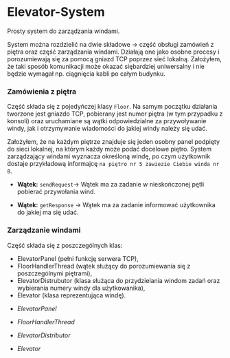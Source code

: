 # Elevator-System
Prosty system do zarządzania windami.

System można rozdzielić na dwie składowe -> część obsługi zamówień z piętra oraz część zarządzania windami. Działają one jako osobne procesy i porozumiewają się za pomocą gniazd TCP poprzez sieć lokalną. Założyłem, że taki sposób komunikacji może okazać siębardziej uniwersalny i nie będzie wymagał np. ciągnięcia kabli po całym budynku. 

### Zamówienia z piętra

Część składa się z pojedyńczej klasy `Floor`. Na samym początku działania tworzone jest gniazdo TCP, pobierany jest numer piętra (w tym przypadku z konsoli) oraz uruchamiane są wątki odpowiedzialne za przywoływanie windy, jak i otrzymywanie wiadomości do jakiej windy należy się udać.

Założyłem, że na każdym piętrze znajduje się jeden osobny panel podpięty do sieci lokalnej, na którym każdy może podać docelowe piętro. System zarządzający windami wyznacza określoną windę, po czym użytkownik dostaje przykładową informajcę `na piętro nr 5 zawiezie Ciebie winda nr 8`.

* **Wątek:** `sendRequest`->
Wątek ma za zadanie w nieskończonej pętli pobierać przywołania wind. 

* **Wątek:** `getResponse` ->
Wątek ma za zadanie informować użytkownika do jakiej ma się udać.


### Zarządzanie windami

Część składa się z poszczególnych klas:

- ElevatorPanel (pełni funkcję serwera TCP),
- FloorHandlerThread (wątek służący do porozumiewania się z poszczególnymi piętrami),
- ElevatorDistrubutor (klasa służąca do przydzielania windom zadań oraz wybierania numery windy dla użytkowanika),
- Elevator (klasa reprezentująca windę).

* *ElevatorPanel* 

* *FloorHandlerThread* 

* *ElevatorDistributor* 

* *Elevator* 
